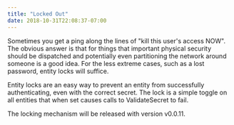 ```yaml
---
title: "Locked Out"
date: 2018-10-31T22:08:37-07:00
---
```


Sometimes you get a ping along the lines of "kill this user's access
NOW".  The obvious answer is that for things that important physical
security should be dispatched and potentially even partitioning the
network around someone is a good idea.  For the less extreme cases,
such as a lost password, entity locks will suffice.

Entity locks are an easy way to prevent an entity from successfully
authenticating, even with the correct secret.  The lock is a simple
toggle on all entities that when set causes calls to ValidateSecret to
fail.

The locking mechanism will be released with version v0.0.11.
